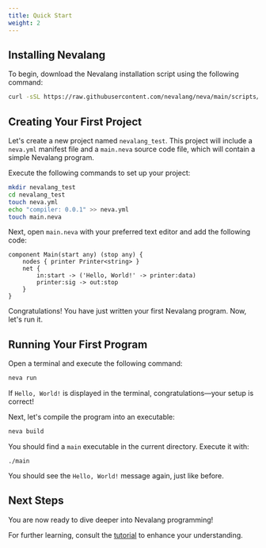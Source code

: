 ```yaml
---
title: Quick Start
weight: 2
---
```


## Installing Nevalang

To begin, download the Nevalang installation script using the following command:

```bash
curl -sSL https://raw.githubusercontent.com/nevalang/neva/main/scripts/install.sh | bash
```

## Creating Your First Project

Let's create a new project named `nevalang_test`. This project will include a `neva.yml` manifest file and a `main.neva` source code file, which will contain a simple Nevalang program.

Execute the following commands to set up your project:

```bash
mkdir nevalang_test
cd nevalang_test
touch neva.yml
echo "compiler: 0.0.1" >> neva.yml
touch main.neva
```

Next, open `main.neva` with your preferred text editor and add the following code:

```neva
component Main(start any) (stop any) {
    nodes { printer Printer<string> }
    net {
        in:start -> ('Hello, World!' -> printer:data)
        printer:sig -> out:stop
    }
}
```

Congratulations! You have just written your first Nevalang program. Now, let's run it.

## Running Your First Program

Open a terminal and execute the following command:

```bash
neva run
```

If `Hello, World!` is displayed in the terminal, congratulations—your setup is correct!

Next, let's compile the program into an executable:

```bash
neva build
```

You should find a `main` executable in the current directory. Execute it with:

```
./main
```

You should see the `Hello, World!` message again, just like before.

## Next Steps

You are now ready to dive deeper into Nevalang programming!

For further learning, consult the [tutorial](/docs/tutorial) to enhance your understanding.
